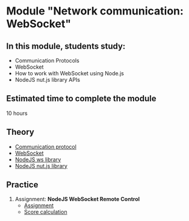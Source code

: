 # Module "Network communication: WebSocket"

## In this module, students study:

- Communication Protocols
- WebSocket
- How to work with WebSocket using Node.js
- NodeJS nut.js library APIs

## Estimated time to complete the module
10 hours

## Theory 
- [Communication protocol](https://en.wikipedia.org/wiki/Communication_protocol)
- [WebSocket](https://en.wikipedia.org/wiki/WebSocket)
- [NodeJS ws library](https://github.com/websockets/ws)
- [NodeJS nut.js library](https://github.com/nut-tree/nut.js)

## Practice
1. Assignment: **NodeJS WebSocket Remote Control**
    - [Assignment](https://github.com/AlreadyBored/nodejs-assignments/blob/main/assignments/remote-control/assignment.md)
    - [Score calculation](https://github.com/AlreadyBored/nodejs-assignments/blob/main/assignments/remote-control/score.md)